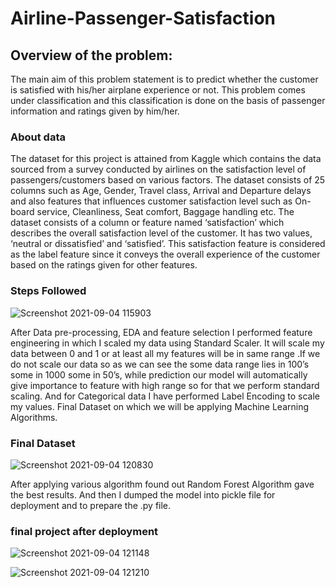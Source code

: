 # Airline-Passenger-Satisfaction

## Overview of the problem:
The main aim of this problem statement is to predict whether the customer is satisfied with his/her airplane experience or not. This problem comes under classification and this classification is done on the basis of passenger information and ratings given by him/her.   

### About data
The dataset for this project is attained from Kaggle which contains the data sourced from a survey conducted by airlines on the satisfaction level of passengers/customers based on various factors. The dataset consists of 25 columns such as Age, Gender, Travel class, Arrival and Departure delays and also features that influences customer satisfaction level such as On-board service, Cleanliness, Seat comfort, Baggage handling etc.
The dataset consists of a column or feature named ‘satisfaction’ which describes the overall satisfaction level of the customer. It has two values, ‘neutral or dissatisfied’ and ‘satisfied’. This satisfaction feature is considered as the label feature since it conveys the overall experience of the customer based on the ratings given for other features.

### Steps Followed
![Screenshot 2021-09-04 115903](https://user-images.githubusercontent.com/77155721/132085296-a3a857db-677a-4825-aa44-423526255661.png)

After Data pre-processing, EDA and feature selection I performed feature engineering in which I scaled my data
using Standard Scaler. It will scale my data between 0 and 1 or at least all my features will be in same range .If
we do not scale our data so as we can see the some data range lies in 100’s some in 1000 some in 50’s, while
prediction our model will automatically give importance to feature with high range so for that we perform
standard scaling. And for Categorical data I have performed Label Encoding to scale my values.
Final Dataset on which we will be applying Machine Learning Algorithms.
### Final Dataset
![Screenshot 2021-09-04 120830](https://user-images.githubusercontent.com/77155721/132085411-3457eab8-e76f-4544-ac35-a1e874e59828.png)

After applying various algorithm found out Random Forest Algorithm gave the best results. 
And then I dumped the model into pickle file for deployment and to prepare the .py file.

### final project after deployment 

![Screenshot 2021-09-04 121148](https://user-images.githubusercontent.com/77155721/132085477-e593a466-4edd-4ef7-bc55-f83dc839fd88.png)

![Screenshot 2021-09-04 121210](https://user-images.githubusercontent.com/77155721/132085479-b042f9e7-3207-4aca-b0e4-c55f7ad1661f.png)






